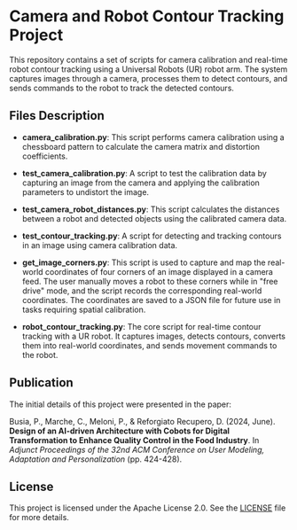 
# Camera and Robot Contour Tracking Project

This repository contains a set of scripts for camera calibration and real-time robot contour tracking using a Universal Robots (UR) robot arm. The system captures images through a camera, processes them to detect contours, and sends commands to the robot to track the detected contours.

## Files Description

- **camera_calibration.py**: This script performs camera calibration using a chessboard pattern to calculate the camera matrix and distortion coefficients.
  
- **test_camera_calibration.py**: A script to test the calibration data by capturing an image from the camera and applying the calibration parameters to undistort the image.

- **test_camera_robot_distances.py**: This script calculates the distances between a robot and detected objects using the calibrated camera data.

- **test_contour_tracking.py**: A script for detecting and tracking contours in an image using camera calibration data.

- **get_image_corners.py**: This script is used to capture and map the real-world coordinates of four corners of an image displayed in a camera feed. The user manually moves a robot to these corners while in "free drive" mode, and the script records the corresponding real-world coordinates. The coordinates are saved to a JSON file for future use in tasks requiring spatial calibration.

- **robot_contour_tracking.py**: The core script for real-time contour tracking with a UR robot. It captures images, detects contours, converts them into real-world coordinates, and sends movement commands to the robot.


## Publication

The initial details of this project were presented in the paper:

Busia, P., Marche, C., Meloni, P., & Reforgiato Recupero, D. (2024, June). **Design of an AI-driven Architecture with Cobots for Digital Transformation to Enhance Quality Control in the Food Industry**. In *Adjunct Proceedings of the 32nd ACM Conference on User Modeling, Adaptation and Personalization* (pp. 424-428).

## License

This project is licensed under the Apache License 2.0. See the [LICENSE](./LICENSE) file for more details.

